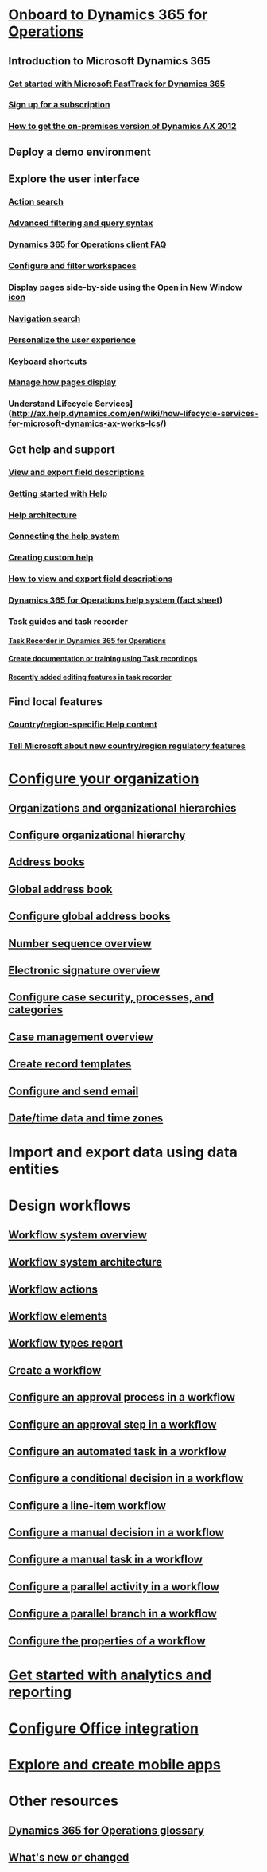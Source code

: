 # [Onboard to Dynamics 365 for Operations](get-started\get-started-landing.md)
## Introduction to Microsoft Dynamics 365
### [Get started with Microsoft FastTrack for Dynamics 365](https://ax.help.dynamics.com/en/wiki/fasttrack-dynamics-365-overview/)
### [Sign up for a subscription](http://ax.help.dynamics.com/en/wiki/sign-up-for-a-microsoft-dynamics-rainier-preview-subscription/)
### [How to get the on-premises version of Dynamics AX 2012](http://ax.help.dynamics.com/en/wiki/csp-download-customersource/)
## Deploy a demo environment
## Explore the user interface
### [Action search](get-started\action-search.md)
### [Advanced filtering and query syntax](get-started\advanced-filtering-query-options.md)
### [Dynamics 365 for Operations client FAQ](get-started\client-faq.md)
### [Configure and filter workspaces](get-started\configure-filter-workspaces.md)
### [Display pages side-by-side using the Open in New Window icon](get-started\display-pages-side-by-side.md)
### [Navigation search](get-started\navigation-search.md)
### [Personalize the user experience](get-started\personalize-user-experience.md)
### [Keyboard shortcuts](get-started\shortcut-keys.md)
### [Manage how pages display](get-started\window-management.md)
### Understand Lifecycle Services](http://ax.help.dynamics.com/en/wiki/how-lifecycle-services-for-microsoft-dynamics-ax-works-lcs/)
## Get help and support
### [View and export field descriptions](get-started\view-export-field-descriptions.md)
### [Getting started with Help](https://docs.microsoft.com/en-us/dynamics365/operations/dev-itpro/system-administration/help-get-started)
### [Help architecture](https://docs.microsoft.com/en-us/dynamics365/operations/dev-itpro/get-started/working-with-help#help-architecture)
### [Connecting the help system](https://docs.microsoft.com/en-us/dynamics365/operations/dev-itpro/get-started/working-with-help#connecting-the-help-system)
### [Creating custom help](https://docs.microsoft.com/en-us/dynamics365/operations/dev-itpro/get-started/working-with-help#creating-custom-help)
### [How to view and export field descriptions](https://docs.microsoft.com/en-us/dynamics365/operations/core/get-started/how-to-view-and-export-field-descriptions)
### [Dynamics 365 for Operations help system (fact sheet)](https://mbs.microsoft.com/customersource/Global/AX/learning/fact-sheets/msdaxhelpsystemfactsheet)
### Task guides and task recorder
#### [Task Recorder in Dynamics 365 for Operations](https://docs.microsoft.com/en-us/dynamics365/operations/dev-itpro/user-interface/task-recorder-in-ax7)
#### [Create documentation or training using Task recordings](https://docs.microsoft.com/en-us/dynamics365/operations/dev-itpro/user-interface/task-recorder)
#### [Recently added editing features in task recorder](get-started\recently-added-editing-features-in-task-recorder.md)
## Find local features
### [Country/region-specific Help content](localizations\country_region.md)
### [Tell Microsoft about new country/region regulatory features](localizations\inform-msft-new-countryregion-regulations.md)
# [Configure your organization](organization-administration\organization-administration-home-page.md)
## [Organizations and organizational hierarchies](organization-administration\organizations-organizational-hierarchies.md)
## [Configure organizational hierarchy](organization-administration\plan-organizational-hierarchy.md)
## [Address books](organization-administration\qa-address-books.md)
## [Global address book](organization-administration\overview-global-address-book.md)
## [Configure global address books](organization-administration\plan-configuration-global-address-book-additional-address-books.md)
## [Number sequence overview](organization-administration\number-sequence-overview.md)
## [Electronic signature overview](organization-administration\electronic-signature-overview.md)
## [Configure case security, processes, and categories](organization-administration\plan-case-management.md)
## [Case management overview](cases.md)

## [Create record templates](organization-administration\record-templates.md)
## [Configure and send email](organization-administration\configure-email.md)
## [Date/time data and time zones](date-time-zones.md)
# Import and export data using data entities
# Design workflows
## [Workflow system overview](organization-administration\overview-workflow-system.md)
## [Workflow system architecture](organization-administration\workflow-system-architecture.md)
## [Workflow actions](organization-administration\workflow-actions.md)
## [Workflow elements](organization-administration\workflow-elements.md)
## [Workflow types report](organization-administration\workflow-types-report.md)
## [Create a workflow](organization-administration\create-workflow.md)
## [Configure an approval process in a workflow](organization-administration\configure-approval-process-workflow.md)
## [Configure an approval step in a workflow](organization-administration\configure-approval-step-workflow.md)
## [Configure an automated task in a workflow](organization-administration\configure-automated-task-workflow.md)
## [Configure a conditional decision in a workflow](organization-administration\configure-conditional-decision-workflow.md)
## [Configure a line-item workflow](organization-administration\configure-line-item-workflow.md)
## [Configure a manual decision in a workflow](organization-administration\configure-manual-decision-workflow.md)
## [Configure a manual task in a workflow](organization-administration\configure-manual-task-workflow.md)
## [Configure a parallel activity in a workflow](organization-administration\configure-parallel-activity-workflow.md)
## [Configure a parallel branch in a workflow](organization-administration\configure-parallel-branch-workflow.md)
## [Configure the properties of a workflow](organization-administration\configure-workflow-properties.md)
# [Get started with analytics and reporting](https://ax.help.dynamics.com/en/wiki/bi-reporting-resources/)
# [Configure Office integration](https://ax.help.dynamics.com/en/wiki/office-integration-in-dynamics-ax-7/)
# [Explore and create mobile apps](https://ax.help.dynamics.com/en/wiki/mobile-workspaces-recently-released/)
# Other resources
## [Dynamics 365 for Operations glossary](get-started\glossary.md)
## [What's new or changed](get-started\whats-new-changed.md)
